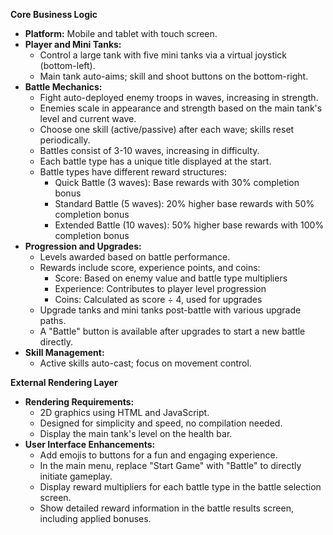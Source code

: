 **Core Business Logic**

- **Platform:** Mobile and tablet with touch screen.
- **Player and Mini Tanks:**
  - Control a large tank with five mini tanks via a virtual joystick (bottom-left).
  - Main tank auto-aims; skill and shoot buttons on the bottom-right.
- **Battle Mechanics:**
  - Fight auto-deployed enemy troops in waves, increasing in strength.
  - Enemies scale in appearance and strength based on the main tank's level and current wave.
  - Choose one skill (active/passive) after each wave; skills reset periodically.
  - Battles consist of 3-10 waves, increasing in difficulty.
  - Each battle type has a unique title displayed at the start.
  - Battle types have different reward structures:
    - Quick Battle (3 waves): Base rewards with 30% completion bonus
    - Standard Battle (5 waves): 20% higher base rewards with 50% completion bonus
    - Extended Battle (10 waves): 50% higher base rewards with 100% completion bonus
- **Progression and Upgrades:**
  - Levels awarded based on battle performance.
  - Rewards include score, experience points, and coins:
    - Score: Based on enemy value and battle type multipliers
    - Experience: Contributes to player level progression
    - Coins: Calculated as score ÷ 4, used for upgrades
  - Upgrade tanks and mini tanks post-battle with various upgrade paths.
  - A "Battle" button is available after upgrades to start a new battle directly.
- **Skill Management:**
  - Active skills auto-cast; focus on movement control.

**External Rendering Layer**

- **Rendering Requirements:**
  - 2D graphics using HTML and JavaScript.
  - Designed for simplicity and speed, no compilation needed.
  - Display the main tank's level on the health bar.
- **User Interface Enhancements:**
  - Add emojis to buttons for a fun and engaging experience.
  - In the main menu, replace "Start Game" with "Battle" to directly initiate gameplay.
  - Display reward multipliers for each battle type in the battle selection screen.
  - Show detailed reward information in the battle results screen, including applied bonuses.
